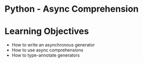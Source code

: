 # Python - Async Comprehension

# Learning Objectives


* How to write an asynchronous generator
* How to use async comprehensions
* How to type-annotate generators
